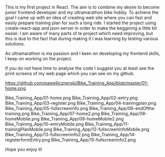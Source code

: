 
This is my first project in React. The aim is to combine my desire to become junior frontend developer and my ultramarathon bike hobby.
To achieve the goal I came up with an idea of creating web site where you can fast and easily prepare training plan for such a long ride.
I started the project using create-react-app and json-server in order to make the begginnig a little bit easier.
I am aware of many parts of te project which need improving, but this is due to the fact that during making it I was learning by testing various solutions.

As ultramarathon is ma passion and I keen on developing my frontend skills, I keep on working on the project.

If you do not have time to analyse the code I suggest you at least see the print screens of my web page which you can see on my github.

https://github.com/pawellicznerski/Bike_Training_App/blob/master/01-home.png

Bike_Training_App/01-home.png
Bike_Training_App/02-entry.png
Bike_Training_App/03-register.png
Bike_Training_App/04-trainingplan.png
Bike_Training_App/05-fullscreeninfo.png
Bike_Training_App/06-endOfthe training.png
Bike_Training_App/07-home2.png
Bike_Training_App/08-homeMobile.png
Bike_Training_App/09-homeMobile2.png
Bike_Training_App/10-entryMobile.png
Bike_Training_App/11-trainingPlanMobile.png
Bike_Training_App/12-fullscreenInfoMobile.png
Bike_Training_App/13-fullscreeninfo2.png
Bike_Training_App/14-registerformEntry.png
Bike_Training_App/15-fullscreeninfo2.png



Hope you enjoy it!

